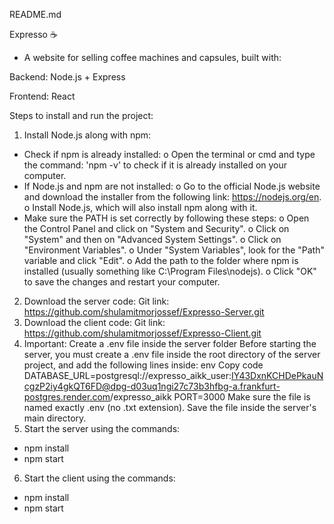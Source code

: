 README.md

Expresso ☕
- A website for selling coffee machines and capsules, built with:

Backend: Node.js + Express

Frontend: React

Steps to install and run the project:

1. Install Node.js along with npm:
- Check if npm is already installed:
o Open the terminal or cmd and type the command: 'npm -v' to check if it is already installed on your computer.
- If Node.js and npm are not installed:
o Go to the official Node.js website and download the installer from the following link: https://nodejs.org/en.
o Install Node.js, which will also install npm along with it.
- Make sure the PATH is set correctly by following these steps:
o Open the Control Panel and click on "System and Security".
o Click on "System" and then on "Advanced System Settings".
o Click on "Environment Variables".
o Under "System Variables", look for the "Path" variable and click "Edit".
o Add the path to the folder where npm is installed (usually something like C:\Program Files\nodejs\).
o Click "OK" to save the changes and restart your computer.

2. Download the server code:
Git link: https://github.com/shulamitmorjossef/Expresso-Server.git 
3. Download the client code:
Git link: https://github.com/shulamitmorjossef/Expresso-Client.git
4. Important:
Create a .env file inside the server folder
Before starting the server, you must create a .env file inside the root directory of the server project,
and add the following lines inside:
env
Copy code
DATABASE_URL=postgresql://expresso_aikk_user:IY43DxnKCHDePkauNcgzP2iy4gkQT6FD@dpg-d03uq1ngi27c73b3hfbg-a.frankfurt-postgres.render.com/expresso_aikk
PORT=3000
Make sure the file is named exactly .env (no .txt extension).
Save the file inside the server's main directory.
5. Start the server using the commands:
- npm install
- npm start
6. Start the client using the commands:
- npm install
- npm start
